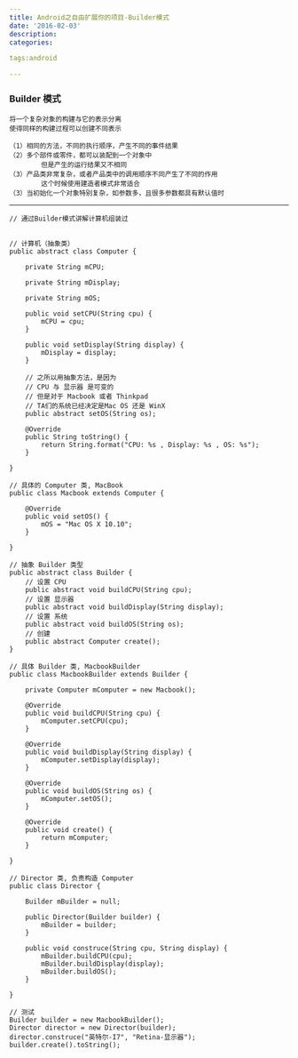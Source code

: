```yaml
---
title: Android之自由扩展你的项目-Builder模式
date: '2016-02-03'
description:
categories:

tags:android

---
```


>

### Builder 模式

>

	将一个复杂对象的构建与它的表示分离
	使得同样的构建过程可以创建不同表示

>

	（1）相同的方法，不同的执行顺序，产生不同的事件结果
	（2）多个部件或零件，都可以装配到一个对象中
			但是产生的运行结果又不相同
	（3）产品类非常复杂，或者产品类中的调用顺序不同产生了不同的作用
			这个时候使用建造者模式非常适合
	（3）当初始化一个对象特别复杂，如参数多，且很多参数都具有默认值时

>

---

>

	// 通过Builder模式讲解计算机组装过


	// 计算机（抽象类）
	public abstract class Computer {

		private String mCPU;

		private String mDisplay;

		private String mOS;

		public void setCPU(String cpu) {
			mCPU = cpu;
		}

		public void setDisplay(String display) {
			mDisplay = display;
		}

		// 之所以用抽象方法，是因为
		// CPU 与 显示器 是可变的
		// 但是对于 Macbook 或者 Thinkpad 
		// TA们的系统已经决定是Mac OS 还是 WinX
		public abstract setOS(String os);

		@Override
		public String toString() {
			return String.format("CPU: %s , Display: %s , OS: %s");
		}

	}

	// 具体的 Computer 类, MacBook
	public class Macbook extends Computer {

		@Override
		public void setOS() {
			mOS = "Mac OS X 10.10";
		}
	
	}

	// 抽象 Builder 类型
	public abstract class Builder {
		// 设置 CPU
		public abstract void buildCPU(String cpu);
		// 设置 显示器
		public abstract void buildDisplay(String display);
		// 设置 系统
		public abstract void buildOS(String os);
		// 创建
		public abstract Computer create();
	}

	// 具体 Builder 类, MacbookBuilder
	public class MacbookBuilder extends Builder {

		private Computer mComputer = new Macbook();

		@Override
		public void buildCPU(String cpu) {
			mComputer.setCPU(cpu);	
		}

		@Override
		public void buildDisplay(String display) {
			mComputer.setDisplay(display);
		}

		@Override
		public void buildOS(String os) {
			mComputer.setOS();
		}

		@Override
		public void create() {
			return mComputer;
		}

	}

	// Director 类, 负责构造 Computer
	public class Director {

		Builder mBuilder = null;

		public Director(Builder builder) {
			mBuilder = builder;	
		}

		public void construce(String cpu, String display) {
			mBuilder.buildCPU(cpu);
			mBuilder.buildDisplay(display);
			mBuilder.buildOS();
		}	

	}

>

	// 测试
	Builder builder = new MacbookBuilder();
	Director director = new Director(builder);
	director.construce("英特尔-I7", "Retina-显示器");
	builder.create().toString();
	
>
